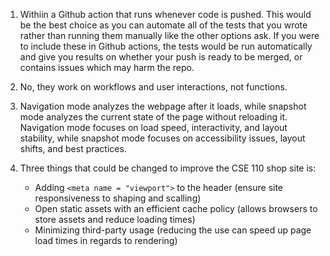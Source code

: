 1. Withiin a Github action that runs whenever code is pushed. This would be the best choice as you can automate all of the tests that you wrote rather than running them manually like the other options ask. If you were to include these in Github actions, the tests would be run automatically and give you results on whether your push is ready to be merged, or contains issues which may harm the repo.

2. No, they work on workflows and user interactions, not functions.

3. Navigation mode analyzes the webpage after it loads, while snapshot mode analyzes the current state of the page without reloading it. Navigation mode focuses on load speed, interactivity, and layout stability, while snapshot mode focuses on accessibility issues, layout shifts, and best practices. 

4. Three things that could be changed to improve the CSE 110 shop site is:
    - Adding ```<meta name = "viewport">``` to the header (ensure site responsiveness to shaping and scalling)
    - Open static assets with an efficient cache policy (allows browsers to store assets and reduce loading times)
    - Minimizing third-party usage (reducing the use can speed up page load times in regards to rendering)